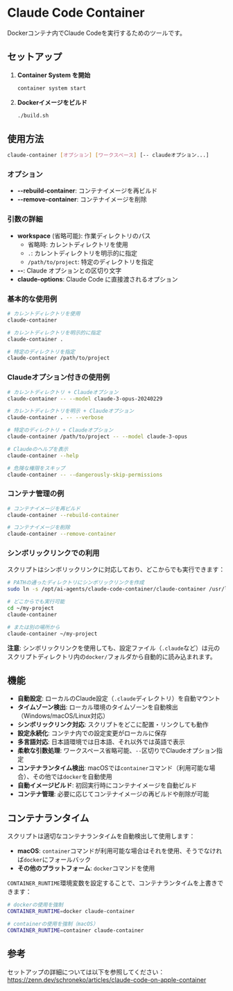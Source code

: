 # Claude Code Container

Dockerコンテナ内でClaude Codeを実行するためのツールです。

## セットアップ

1. **Container System を開始**
   ```bash
   container system start
   ```

2. **Dockerイメージをビルド**
   ```bash
   ./build.sh
   ```

## 使用方法

```bash
claude-container [オプション] [ワークスペース] [-- claudeオプション...]
```

### オプション

- **--rebuild-container**: コンテナイメージを再ビルド
- **--remove-container**: コンテナイメージを削除

### 引数の詳細

- **workspace** (省略可能): 作業ディレクトリのパス
  - 省略時: カレントディレクトリを使用
  - `.`: カレントディレクトリを明示的に指定
  - `/path/to/project`: 特定のディレクトリを指定
- **--**: Claude オプションとの区切り文字
- **claude-options**: Claude Code に直接渡されるオプション

### 基本的な使用例

```bash
# カレントディレクトリを使用
claude-container

# カレントディレクトリを明示的に指定
claude-container .

# 特定のディレクトリを指定
claude-container /path/to/project
```

### Claudeオプション付きの使用例

```bash
# カレントディレクトリ + Claudeオプション
claude-container -- --model claude-3-opus-20240229

# カレントディレクトリを明示 + Claudeオプション
claude-container . -- --verbose

# 特定のディレクトリ + Claudeオプション
claude-container /path/to/project -- --model claude-3-opus

# Claudeのヘルプを表示
claude-container --help

# 危険な権限をスキップ
claude-container -- --dangerously-skip-permissions
```

### コンテナ管理の例

```bash
# コンテナイメージを再ビルド
claude-container --rebuild-container

# コンテナイメージを削除
claude-container --remove-container
```

### シンボリックリンクでの利用

スクリプトはシンボリックリンクに対応しており、どこからでも実行できます：

```bash
# PATHの通ったディレクトリにシンボリックリンクを作成
sudo ln -s /opt/ai-agents/claude-code-container/claude-container /usr/local/bin/claude-container

# どこからでも実行可能
cd ~/my-project
claude-container

# または別の場所から
claude-container ~/my-project
```

**注意**: シンボリックリンクを使用しても、設定ファイル（`.claude`など）は元のスクリプトディレクトリ内の`docker/`フォルダから自動的に読み込まれます。

## 機能

- **自動設定**: ローカルのClaude設定（`.claude`ディレクトリ）を自動マウント
- **タイムゾーン検出**: ローカル環境のタイムゾーンを自動検出（Windows/macOS/Linux対応）
- **シンボリックリンク対応**: スクリプトをどこに配置・リンクしても動作
- **設定永続化**: コンテナ内での設定変更がローカルに保存
- **多言語対応**: 日本語環境では日本語、それ以外では英語で表示
- **柔軟な引数処理**: ワークスペース省略可能、`--`区切りでClaudeオプション指定
- **コンテナランタイム検出**: macOSでは`container`コマンド（利用可能な場合）、その他では`docker`を自動使用
- **自動イメージビルド**: 初回実行時にコンテナイメージを自動ビルド
- **コンテナ管理**: 必要に応じてコンテナイメージの再ビルドや削除が可能

## コンテナランタイム

スクリプトは適切なコンテナランタイムを自動検出して使用します：

- **macOS**: `container`コマンドが利用可能な場合はそれを使用、そうでなければ`docker`にフォールバック
- **その他のプラットフォーム**: `docker`コマンドを使用

`CONTAINER_RUNTIME`環境変数を設定することで、コンテナランタイムを上書きできます：

```bash
# dockerの使用を強制
CONTAINER_RUNTIME=docker claude-container

# containerの使用を強制（macOS）
CONTAINER_RUNTIME=container claude-container
```

## 参考

セットアップの詳細については以下を参照してください：
https://zenn.dev/schroneko/articles/claude-code-on-apple-container
